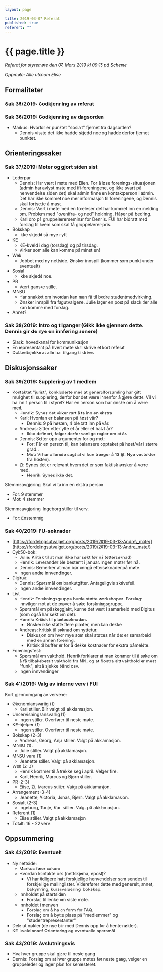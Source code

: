 ```yaml
---
layout: page

title: 2019-03-07 Referat
published: true
referent: ""
---
```


# {{ page.title }}

_Referat for styremøte den 07. Mars 2019 kl_ _09:15_ _på Scheme_

_Oppmøte: Alle utenom Elise_

## Formaliteter

### Sak 35/2019: Godkjenning av referat

### Sak 36/2019: Godkjenning av dagsorden

- Markus: Hvorfor er punktet  &quot;sosialt&quot; fjernet fra dagsorden?
  - Dennis visste det ikke hadde skjedd noe og hadde derfor fjernet punktet.

## Orienteringssaker

### Sak 37/2019: Møter og gjort siden sist

- Lederpar
  - Dennis: Har vært i møte med Ellen. For å løse forenings-situasjonen (admin har avlyst møte med ifi-foreningene, og ikke svart på henvendelse siden det) skal admin finne en kontaktperson i admin. Det har ikke kommet noe mer informasjon til foreningene, og Dennis skal fortsette å mase.
  - Dennis: Vært i møte med en foreleser det har kommet inn en melding om. Problem med &quot;ovenifra- og ned&quot; holdning. Håper på bedring.
  - Karl dro på gruppelærerseminar for Dennis. FUI har bidratt med forslag til hvem som skal få gruppelærer-pris.
- Bokskap
  - Ikke skjedd så mye nytt
- KE
  - KE-kveld i dag (torsdag) og på tirsdag.
  - Virker som alle kan komme på minst en!
- Web
  - Jobbet med ny nettside. Ønsker innspill (kommer som punkt under eventuelt)
- Sosial
  - Ikke skjedd noe.
- PR
  - Vært ganske stille.
- MNSU
  - Har snakket om hvordan kan man få til bedre studentmedvirkning.
  - Ønsker innspill fra fagutvalgene. Julie lager en post på slack der alle kan komme med forslag.
- Annet?

### Sak 38/2019: Intro og tilganger (Gikk ikke gjennom dette. Dennis gir de nye en innføring senere)

- Slack: hovedkanal for kommunikasjon
- En representant på hvert møte skal skrive et kort referat
- Dobbeltsjekke at alle har tilgang til drive.

## Diskusjonssaker

### Sak 39/2019: Supplering av 1 medlem

- Kontaktet &quot;jurist&quot;, konkluderte med at generalforsamling har gitt mulighet til supplering, derfor bør det være innenfor å gjøre dette. Vil vi ha inn 1 person til i styret? Har en person som har ønske om å være med.
  - Henrik: Synes det virker rart å ta inn en ekstra
  - Karl: Hvordan er balansen på høst vår?
    - Dennis: 9 på høsten, 4 ble tatt inn på vår.
  - Andreas: Sitter etterfylte et år eller et halvt år?
    - Ikke definert, følger derfor vanlige regler om et år.
  - Dennis: Setter opp argumenter for og mot:
    - For: Får en person til, kan balansere opptaket på høst/vår i større grad..
    - Mot: Vi har allerede sagt at vi kun trenger å 13 (jf. Nye vedtekter fra høsten).
  - Zi: Synes det er relevant hvem det er som faktisk ønsker å være med.
    - Henrik: Synes ikke det.

Stemmeavgjøring: Skal vi ta inn en ekstra person

- For: 9 stemmer
- Mot: 4 stemmer

Stemmeavgjøring: Ingeborg stiller til verv.

- For: Enstemmig


### Sak 40/2019: FU-søknader

- [https://fordelingsutvalget.org/posts/2019/2019-03-13-Andre\_møte/](https://fordelingsutvalget.org/posts/2019/2019-03-13-Andre_møte/)
- Cyb50-bok:
  - Julie: Kritisk til at man ikke har søkt før nå (ettersøknad)
  - Henrik: Leverandør ble bestemt i januar. Ingen møter før nå.
  - Dennis: Bemerker at man bør unngå ettersøknader på møte.
  - Ingen andre innvendinger.
- Digitus:
  - Dennis: Spørsmål om bankutgifter. Antageligvis skrivefeil.
  - Ingen andre innvendinger.
- List:
  - Henrik: Forskningsgruppa burde støtte workshopen. Forslag: innvilger mot at de prøver å søke forskningsgruppe.
  - Spørsmål om påskeggjakt, kunne det vært i samarbeid med Digitus (som også har søkt om det).
  - Henrik: Kritisk til plantesøknaden.
    - Ønsker ikke støtte flere planter, men kan dekke
  - Andreas: Kritisk til søknad om hyttetur.
    - Diskusjon om hvor mye som skal støttes når det er samarbeid med en annen forening.
    - Kritisk til buffer er for å dekke kostnader for ekstra påmeldte.
- Foreningsfest:
  - Spørsmål om vakthold. Henrik forklarer at man kommer til å søke om å få tilbakebetalt vakthold fra MN, og at Nostra sitt vakthold er mest &quot;funk&quot;, altså sjekke bånd osv.
  - Ingen innvendinger

### Sak 41/2019: Valg av interne verv i FUI

Kort gjennomgang av vervene:

- Økonomiansvarlig (1)
  - Karl stiller.  Blir valgt på akklamasjon.
- Undervisningsansvarlig (1)
  - Ingen stiller. Overfører til neste møte.
- KE-hjelper         (1)
  - Ingen stiller. Overfører til neste møte.
- Bokskap         (2-3)
  - Andreas, Georg, Anja stiller. Valgt på akklamasjon.
- MNSU         (1).
  - Julie stiller. Valgt på akklamasjon.
- MNSU vara        (1)
  - Jeanette stiller. Valgt på akklamasjon.
- Web                 (2-3)
  - Henrik kommer til å trekke seg i april. Velger fire.
  - Karl, Henrik, Marcus og Bjørn stiller.
- PR                 (2-3)
  - Elise, Zi, Marcus stiller. Valgt på akklamasjon.
- Arrangement         (3-4)
  - Jeanette, Victoria, Jonas, Bjørn. Valgt på akklamasjon.
- Sosialt                (2-3)
  - Ingeborg, Tonje, Kari stiller. Valgt på akklamasjon.
- Referent         (1)
  - Elise stiller. Valgt på akklamasjon
- Totalt:                 16 - 22 verv

## Oppsummering

### Sak 42/2019: Eventuelt

- Ny nettside:
  - Markus fører saken:
  - Hvordan kontakte oss (nettskjema, epost)?
    - Vi har tidligere hatt forskjellige henvendelser som sendes til forskjellige mailinglister. Viderefører dette med generelt, annet, bekymring, kursevaluering, bokskap.
  - Innholdet på startsiden
    - Forslag til lenke om siste møte.
  - Innholdet i menyen
    - Forslag om å ha en form for FAQ.
    - Forslag om å bytte plass på &quot;medlemmer&quot; og &quot;studentrepresentanter&quot;
- Dele ut nøkler (de nye blir med Dennis opp for å hente nøkler).
- KE-kveld snart! Orientering og eventuelle spørsmål

### Sak 43/2019: Avslutningsvis

- Hva hver gruppe skal gjøre til neste gang
- Dennis: Forslag om at hver gruppe møtes før neste gang, velger en gruppeleder og lager plan for semesteret.
